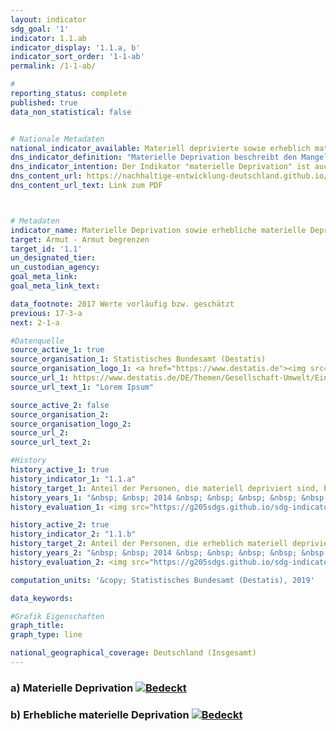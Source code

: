 ```yaml
---
layout: indicator                       
sdg_goal: '1'                       
indicator: 1.1.ab                       
indicator_display: '1.1.a, b'                       
indicator_sort_order: '1-1-ab'                       
permalink: /1-1-ab/                       

#                       
reporting_status: complete                       
published: true                       
data_non_statistical: false                       


# Nationale Metadaten                       
national_indicator_available: Materiell deprivierte sowie erheblich materiell deprivierte Personen  
dns_indicator_definition: "Materielle Deprivation beschreibt den Mangel an bestimmten Gebrauchsgütern und den unfreiwilligen Verzicht auf ausgewählten Konsum aus finanziellen Gründen. Die beiden Indikatoren geben den Anteil der Personen an der Gesamtbevölkerung an, die als materiell depriviert (1.1.a) bzw. als erheblich materiell depriviert (1.1.b) gelten. Die (erhebliche) materielle Entbehrung trifft für alle Menschen zu, deren Haushalt von neun vorgegebenen Kriterien, die die finanziellen Einschränkungen des Haushalts widerspiegeln, mindestens drei (erheblich materiell depriviert: mindestens vier) erfüllt."                     
dns_indicator_intention: Der Indikator "materielle Deprivation" ist auch Teil der ausführlichen Armuts- und Reichtumsberichterstattung der Bundesregierung. Durch die Identifikation individueller Mangelsituationen soll er stellvertretend zur Abbildung armutsgefährdeter Lebenslagen dienen. Daher soll der Prozentsatz der Personen, die materiell depriviert bzw. erheblich materiell depriviert sind, jeweils unter dem Niveau in der Europäischen Union liegen.  
dns_content_url: https://nachhaltige-entwicklung-deutschland.github.io/open-sdg-site-starter/public/content/1.1.a,b.pdf
dns_content_url_text: Link zum PDF                    



# Metadaten                       
indicator_name: Materielle Deprivation sowie erhebliche materielle Deprivation                       
target: Armut - Armut begrenzen                       
target_id: '1.1'                       
un_designated_tier:                        
un_custodian_agency:                        
goal_meta_link:                        
goal_meta_link_text:                        

data_footnote: 2017 Werte vorläufig bzw. geschätzt
previous: 17-3-a
next: 2-1-a

#Datenquelle                       
source_active_1: true
source_organisation_1: Statistisches Bundesamt (Destatis)
source_organisation_logo_1: <a href="https://www.destatis.de"><img src="https://g205sdgs.github.io/sdg-indicators/public/logos/destatis.png" alt="Logo Destatis" /></a>
source_url_1: https://www.destatis.de/DE/Themen/Gesellschaft-Umwelt/Einkommen-Konsum-Lebensbedingungen/Lebensbedingungen-Armutsgefaehrdung/_inhalt.html#sprg233586
source_url_text_1: "Lorem Ipsum"                        

source_active_2: false                       
source_organisation_2:                        
source_organisation_logo_2:                        
source_url_2:                        
source_url_text_2:                        

#History
history_active_1: true
history_indicator_1: "1.1.a"
history_target_1: Anteil der Personen, die materiell depriviert sind, bis 2030 deutlich unter EU-28-Wert halten.<br /> &nbsp;
history_years_1: "&nbsp; &nbsp; 2014 &nbsp; &nbsp; &nbsp; &nbsp; &nbsp; &nbsp; 2015 &nbsp; &nbsp; &nbsp; &nbsp; &nbsp; &nbsp; 2016 &nbsp; &nbsp; &nbsp; &nbsp; &nbsp; &nbsp; 2017"
history_evaluation_1: <img src="https://g205sdgs.github.io/sdg-indicators/public/Wettersymbole/Sonne.png" alt="Sonne" /> <img src="https://g205sdgs.github.io/sdg-indicators/public/Wettersymbole/Bedeckt.png" alt="Bedeckt" /> <img src="https://g205sdgs.github.io/sdg-indicators/public/Wettersymbole/Bedeckt.png" alt="Bedeckt" /> <img src="https://g205sdgs.github.io/sdg-indicators/public/Wettersymbole/Bedeckt.png" alt="Bedeckt" />

history_active_2: true
history_indicator_2: "1.1.b"
history_target_2: Anteil der Personen, die erheblich materiell depriviert sind, bis 2030 deutlich unter EU-28-Wert halten.
history_years_2: "&nbsp; &nbsp; 2014 &nbsp; &nbsp; &nbsp; &nbsp; &nbsp; 2015 &nbsp; &nbsp; &nbsp; &nbsp; &nbsp; 2016 &nbsp; &nbsp; &nbsp; &nbsp; &nbsp; 2017"
history_evaluation_2: <img src="https://g205sdgs.github.io/sdg-indicators/public/Wettersymbole/Sonne.png" alt="Sonne" /> <img src="https://g205sdgs.github.io/sdg-indicators/public/Wettersymbole/Bedeckt.png" alt="Bedeckt" /> <img src="https://g205sdgs.github.io/sdg-indicators/public/Wettersymbole/Sonne.png" alt="Sonne" /> <img src="https://g205sdgs.github.io/sdg-indicators/public/Wettersymbole/Bedeckt.png" alt="Bedeckt" />

computation_units: '&copy; Statistisches Bundesamt (Destatis), 2019'                       

data_keywords:                        

#Grafik Eigenschaften                       
graph_title:                        
graph_type: line                       

national_geographical_coverage: Deutschland (Insgesamt)
---
```

<h3>a) Materielle Deprivation
  <a href="https://nachhaltige-entwicklung-deutschland.github.io/open-sdg-site-starter/status/"><img src="https://g205sdgs.github.io/sdg-indicators/public/Wettersymbole/Bedeckt.png" alt="Bedeckt" />
  </a>
</h3>
<h3>b) Erhebliche materielle Deprivation
  <a href="https://nachhaltige-entwicklung-deutschland.github.io/open-sdg-site-starter/status/"><img src="https://g205sdgs.github.io/sdg-indicators/public/Wettersymbole/Bedeckt.png" alt="Bedeckt" />
  </a>

